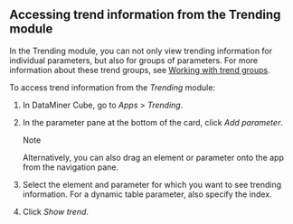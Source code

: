 ## Accessing trend information from the Trending module

In the Trending module, you can not only view trending information for individual parameters, but also for groups of parameters. For more information about these trend groups, see [Working with trend groups](Working_with_trend_groups.md).

To access trend information from the *Trending* module:

1. In DataMiner Cube, go to *Apps* > *Trending*.

2. In the parameter pane at the bottom of the card, click *Add parameter*.

    > [!NOTE]
    > Alternatively, you can also drag an element or parameter onto the app from the navigation pane.

3. Select the element and parameter for which you want to see trending information. For a dynamic table parameter, also specify the index.

4. Click *Show trend*.
